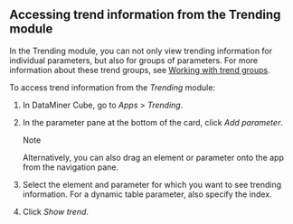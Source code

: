 ## Accessing trend information from the Trending module

In the Trending module, you can not only view trending information for individual parameters, but also for groups of parameters. For more information about these trend groups, see [Working with trend groups](Working_with_trend_groups.md).

To access trend information from the *Trending* module:

1. In DataMiner Cube, go to *Apps* > *Trending*.

2. In the parameter pane at the bottom of the card, click *Add parameter*.

    > [!NOTE]
    > Alternatively, you can also drag an element or parameter onto the app from the navigation pane.

3. Select the element and parameter for which you want to see trending information. For a dynamic table parameter, also specify the index.

4. Click *Show trend*.
